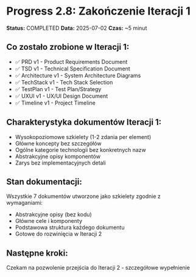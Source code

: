 # Progress 2.8: Zakończenie Iteracji 1

**Status:** COMPLETED
**Data:** 2025-07-02
**Czas:** ~5 minut

## Co zostało zrobione w Iteracji 1:
- ✅ PRD v1 - Product Requirements Document
- ✅ TSD v1 - Technical Specification Document
- ✅ Architecture v1 - System Architecture Diagrams
- ✅ TechStack v1 - Tech Stack Selection
- ✅ TestPlan v1 - Test Plan/Strategy
- ✅ UXUI v1 - UX/UI Design Document
- ✅ Timeline v1 - Project Timeline

## Charakterystyka dokumentów Iteracji 1:
- Wysokopoziomowe szkielety (1-2 zdania per element)
- Główne koncepty bez szczegółów
- Ogólne kategorie technologii bez konkretnych nazw
- Abstrakcyjne opisy komponentów
- Zarys bez implementacyjnych detali

## Stan dokumentacji:
Wszystkie 7 dokumentów utworzone jako szkielety zgodnie z wymaganiami:
- Abstrakcyjne opisy (bez kodu)
- Główne cele i komponenty
- Podstawowa struktura każdego dokumentu
- Gotowe do rozwinięcia w Iteracji 2

## Następne kroki:
Czekam na pozwolenie przejścia do Iteracji 2 - szczegółowe wypełnienie